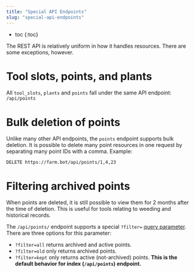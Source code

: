 ```yaml
---
title: "Special API Endpoints"
slug: "special-api-endpoints"
---
```


* toc
{:toc}

The REST API is relatively uniform in how it handles resources. There are some exceptions, however.

# Tool slots, points, and plants

All `tool_slots`, `plants` and `points` fall under the same API endpoint: `/api/points`

# Bulk deletion of points

Unlike many other API endpoints, the `points` endpoint supports bulk deletion. It is possible to delete many point resources in one request by separating many point IDs with a comma. Example:

```
DELETE https://farm.bot/api/points/1,4,23
```

# Filtering archived points

When points are deleted, it is still possible to view them for 2 months after the time of deletion. This is useful for tools relating to weeding and historical records.

The `/api/points/` endpoint supports a special `?filter=` [query parameter](https://en.wikipedia.org/wiki/Query_string). There are three options for this parameter:

  * `?filter=all` returns archived and active points.
  * `?filter=old` only returns archived points.
  * `?filter=kept` only returns active (not-archived) points. **This is the default behavior for index (`/api/points`) endpoint.**
